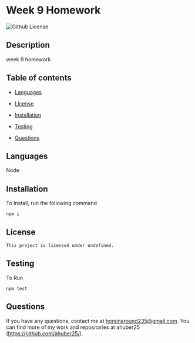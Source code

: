 # Week 9 Homework
![Github License](https://img.shields.io/badge/license-MIT-blue.svg)

## Description

week 9 homework

## Table of contents

* [Languages](#languages)

* [License](#license)

* [Installation](#install)
* [Testing](#test)
* [Questions](#questions)

## Languages

Node

## Installation

To Install, run the following command

```
npm i
```

## License
    
    This project is licensed under undefined.

## Testing

To Run

```
npm test
```

## Questions

If you have any questions, contact me at horsinaround235@gmail.com. You can find more of my work and repositories at ahuber25 (https://github.com/ahuber25/).

